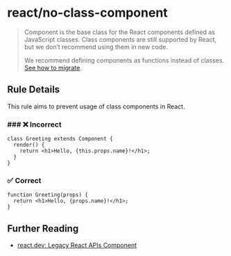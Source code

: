 # react/no-class-component

<!-- end auto-generated rule header -->

> Component is the base class for the React components defined as JavaScript classes. Class components are still supported by React, but we don’t recommend using them in new code.
>
> We recommend defining components as functions instead of classes. [See how to migrate](https://react.dev/reference/react/Component#alternatives).

## Rule Details

This rule aims to prevent usage of class components in React.

### ### ❌ Incorrect

```tsx
class Greeting extends Component {
  render() {
    return <h1>Hello, {this.props.name}!</h1>;
  }
}
```

### ✅ Correct

```tsx
function Greeting(props) {
  return <h1>Hello, {props.name}!</h1>;
}
```

## Further Reading

- [react.dev: Legacy React APIs Component](https://react.dev/reference/react/Component)
